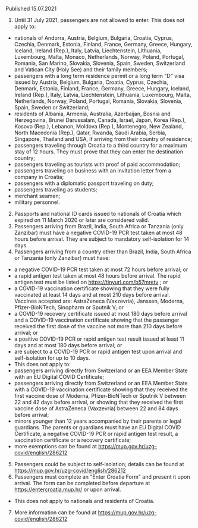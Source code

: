 Published 15.07.2021
1. Until 31 July 2021, passengers are not allowed to enter.
This does not apply to:
- nationals of Andorra, Austria, Belgium, Bulgaria, Croatia, Cyprus, Czechia, Denmark, Estonia, Finland, France, Germany, Greece, Hungary, Iceland, Ireland (Rep.), Italy, Latvia, Liechtenstein, Lithuania, Luxembourg, Malta, Monaco, Netherlands, Norway, Poland, Portugal, Romania, San Marino, Slovakia, Slovenia, Spain, Sweden, Switzerland and Vatican City (Holy See) and their family members;
- passengers with a long term residence permit or a long term "D" visa issued by Austria, Belgium, Bulgaria, Croatia, Cyprus, Czechia, Denmark, Estonia, Finland, France, Germany, Greece, Hungary, Iceland, Ireland (Rep.), Italy, Latvia, Liechtenstein, Lithuania, Luxembourg, Malta, Netherlands, Norway, Poland, Portugal, Romania, Slovakia, Slovenia, Spain, Sweden or Switzerland;
- residents of Albania, Armenia, Australia, Azerbaijan, Bosnia and Herzegovina, Brunei Darussalam, Canada, Israel, Japan, Korea (Rep.), Kosovo (Rep.), Lebanon, Moldova (Rep.), Montenegro, New Zealand, North Macedonia (Rep.), Qatar, Rwanda, Saudi Arabia, Serbia, Singapore, Thailand and USA, if arriving from their country of residence;
- passengers traveling through Croatia to a third country for a maximum stay of 12 hours. They must prove that they can enter the destination country;
- passengers traveling as tourists with proof of paid accommodation;
- passengers traveling on business with an invitation letter from a company in Croatia;
- passengers with a diplomatic passport traveling on duty;
- passengers traveling as students;
- merchant seamen;
- military personnel.
2. Passports and national ID cards issued to nationals of Croatia which expired on 11 March 2020 or later are considered valid.
3. Passengers arriving from Brazil, India, South Africa or Tanzania (only Zanzibar) must have a negative COVID-19 PCR test taken at most 48 hours before arrival. They are subject to mandatory self-isolation for 14 days.
4. Passengers arriving from a country other than Brazil, India, South Africa or Tanzania (only Zanzibar) must have:
- a negative COVID-19 PCR test taken at most 72 hours before arrival; or
- a rapid antigen test taken at most 48 hours before arrival. The rapid antigen test must be listed on <a href="https://tinyurl.com/b57mretv">https://tinyurl.com/b57mretv</a> ; or
- a COVID-19 vaccination certificate showing that they were fully vaccinated at least 14 days and at most 210 days before arrival. Vaccines accepted are: AstraZeneca (Vaxzevria), Janssen, Moderna, Pfizer-BioNTech, Sinopharm or Sputnik V; or
- a COVID-19 recovery certificate issued at most 180 days before arrival and a COVID-19 vaccination certificate showing that the passenger received the first dose of the vaccine not more than 210 days before arrival; or
- a positive COVID-19 PCR or rapid antigen test result issued at least 11 days and at most 180 days before arrival; or
- are subject to a COVID-19 PCR or rapid antigen test upon arrival and self-isolation for up to 10 days.
- This does not apply to:
- passengers arriving directly from Switzerland or an EEA Member State with an EU Digital COVID Certificate;
- passengers arriving directly from Switzerland or an EEA Member State with a COVID-19 vaccination certificate showing that they received the first vaccine dose of Moderna, Pfizer-BioNTech or Sputnik V between 22 and 42 days before arrival, or showing that they received the first vaccine dose of AstraZeneca (Vaxzevria) between 22 and 84 days before arrival;
- minors younger than 12 years accompanied by their parents or legal guardians. The parents or guardians must have an EU Digital COVID Certificate, a negative COVID-19 PCR or rapid antigen test result, a vaccination certificate or a recovery certificate;
- more exemptions can be found at <a href="https://mup.gov.hr/uzg-covid/english/286212">https://mup.gov.hr/uzg-covid/english/286212</a> 
5. Passengers could be subject to self-isolation; details can be found at <a href="https://mup.gov.hr/uzg-covid/english/286212">https://mup.gov.hr/uzg-covid/english/286212</a> 
6. Passengers must complete an "Enter Croatia Form" and present it upon arrival. The form can be completed before departure at <a href="https://entercroatia.mup.hr/">https://entercroatia.mup.hr/</a> or upon arrival.
- This does not apply to nationals and residents of Croatia.
7. More information can be found at <a href="https://mup.gov.hr/uzg-covid/english/286212">https://mup.gov.hr/uzg-covid/english/286212</a> 

